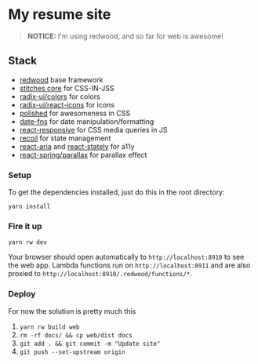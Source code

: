 # My resume site

> **NOTICE:** I'm using redwood, and so far for web is awesome!

## Stack
- [redwood](https://redwoodjs.com/docs/quick-start) base framework
- [stitches core](https://stitches.dev/docs/framework-agnostic) for CSS-IN-JSS
- [radix-ui/colors](https://www.radix-ui.com/docs/colors/getting-started/usage) for colors
- [radix-ui/react-icons](https://icons.modulz.app/) for icons
- [polished](https://polished.js.org/docs/) for awesomeness in CSS
- [date-fns](https://date-fns.org/docs/Getting-Started) for date manipulation/formatting
- [react-responsive](https://github.com/yocontra/react-responsive) for CSS media queries in JS
- [recoil](https://recoiljs.org/docs/introduction/core-concepts/) for state management
- [react-aria](https://react-spectrum.adobe.com/react-aria/why.html) and [react-stately](https://react-spectrum.adobe.com/react-stately/index.html) for a11y
- [react-spring/parallax](https://react-spring.io/components/parallax) for parallax effect

### Setup

To get the dependencies installed, just do this in the root directory:

```terminal
yarn install
```

### Fire it up

```terminal
yarn rw dev
```

Your browser should open automatically to `http://localhost:8910` to see the web app. Lambda functions run on `http://localhost:8911` and are also proxied to `http://localhost:8910/.redwood/functions/*`.


### Deploy

For now the solution is pretty much this
1. `yarn rw build web`
1. `rm -rf docs/ && cp web/dist docs`
1. `git add . && git commit -m "Update site"`
1. `git push --set-upstream origin`
